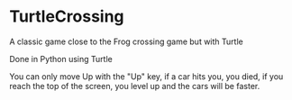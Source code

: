 # TurtleCrossing
A classic game close to the Frog crossing game but with Turtle

Done in Python using Turtle

You can only move Up with the "Up" key, if a car hits you, you died, if you reach the top of the screen, you level up and the cars will be faster.
